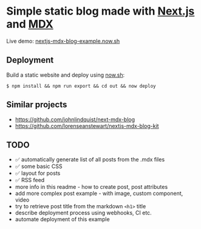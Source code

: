 Simple static blog made with [Next.js](https://github.com/zeit/next.js) and [MDX](https://github.com/mdx-js/mdx)
================================================================================================================

Live demo: [nextjs-mdx-blog-example.now.sh](https://nextjs-mdx-blog-example.now.sh/)


Deployment
----------

Build a static website and deploy using [now.sh](https://zeit.co/now):

```shell
$ npm install && npm run export && cd out && now deploy
```

Similar projects
----------------

- https://github.com/johnlindquist/next-mdx-blog
- https://github.com/lorenseanstewart/nextjs-mdx-blog-kit


TODO
----

- ✅ automatically generate list of all posts from the .mdx files
- ✅ some basic CSS
- ✅ layout for posts
- ✅ RSS feed
- more info in this readme - how to create post, post attributes
- add more complex post example - with image, custom component, video
- try to retrieve post title from the markdown `<h1>` title
- describe deployment process using webhooks, CI etc.
- automate deployment of this example

